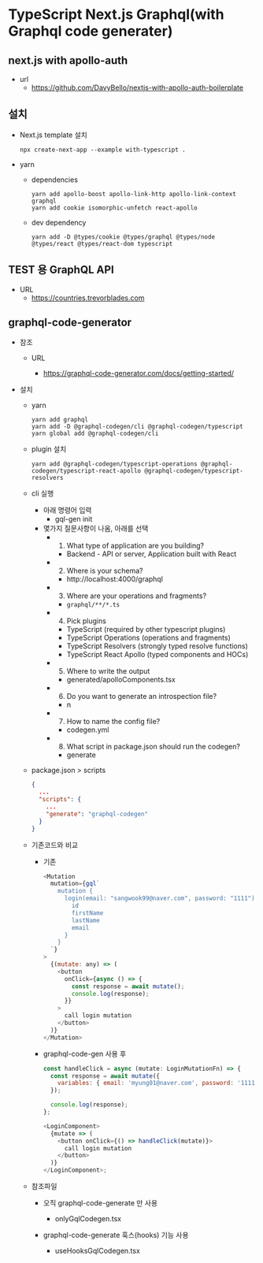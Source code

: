 # TypeScript Next.js Graphql(with Graphql code generater)

## next.js with apollo-auth

- url
  - https://github.com/DavyBello/nextjs-with-apollo-auth-boilerplate

## 설치

- Next.js template 설치

  ```
  npx create-next-app --example with-typescript .
  ```

- yarn

  - dependencies

    ```
    yarn add apollo-boost apollo-link-http apollo-link-context graphql
    yarn add cookie isomorphic-unfetch react-apollo
    ```

  - dev dependency

    ```
    yarn add -D @types/cookie @types/graphql @types/node @types/react @types/react-dom typescript
    ```

## TEST 용 GraphQL API

- URL
  - https://countries.trevorblades.com

## graphql-code-generator

- 참조

  - URL

    - https://graphql-code-generator.com/docs/getting-started/

- 설치

  - yarn

    ```
    yarn add graphql
    yarn add -D @graphql-codegen/cli @graphql-codegen/typescript
    yarn global add @graphql-codegen/cli
    ```

  - plugin 설치

    ```
    yarn add @graphql-codegen/typescript-operations @graphql-codegen/typescript-react-apollo @graphql-codegen/typescript-resolvers
    ```

  - cli 실행

    - 아래 명령어 입력
      - gql-gen init
    - 몇가지 질문사항이 나옴, 아래를 선택
      - 1. What type of application are you building?
        - Backend - API or server, Application built with React
      - 2. Where is your schema?
        - http://localhost:4000/graphql
      - 3. Where are your operations and fragments?
        - `graphql/**/*.ts`
      - 4. Pick plugins
        - TypeScript (required by other typescript plugins)
        - TypeScript Operations (operations and fragments)
        - TypeScript Resolvers (strongly typed resolve functions)
        - TypeScript React Apollo (typed components and HOCs)
      - 5. Where to write the output
        - generated/apolloComponents.tsx
      - 6. Do you want to generate an introspection file?
        - n
      - 7. How to name the config file?
        - codegen.yml
      - 8. What script in package.json should run the codegen?
        - generate

  - package.json > scripts
    ```json
    {
      ...
      "scripts": {
        ...
        "generate": "graphql-codegen"
      }
    }
    ```
  - 기존코드와 비교

    - 기존
      ```js
      <Mutation
        mutation={gql`
          mutation {
            login(email: "sangwook99@naver.com", password: "1111") {
              id
              firstName
              lastName
              email
            }
          }
        `}
      >
        {(mutate: any) => (
          <button
            onClick={async () => {
              const response = await mutate();
              console.log(response);
            }}
          >
            call login mutation
          </button>
        )}
      </Mutation>
      ```
    - graphql-code-gen 사용 후

      ```js
      const handleClick = async (mutate: LoginMutationFn) => {
        const response = await mutate({
          variables: { email: 'myung01@naver.com', password: '1111' }
        });

        console.log(response);
      };

      <LoginComponent>
        {mutate => (
          <button onClick={() => handleClick(mutate)}>
            call login mutation
          </button>
        )}
      </LoginComponent>;
      ```

  - 참조파일

    - 오직 graphql-code-generate 만 사용

      - onlyGqlCodegen.tsx

    - graphql-code-generate 훅스(hooks) 기능 사용
      - useHooksGqlCodegen.tsx
